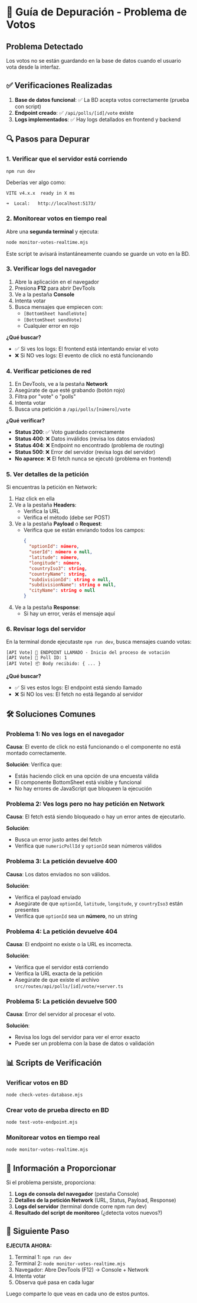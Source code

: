 # 🐛 Guía de Depuración - Problema de Votos

## Problema Detectado
Los votos no se están guardando en la base de datos cuando el usuario vota desde la interfaz.

## ✅ Verificaciones Realizadas

1. **Base de datos funcional**: ✅ La BD acepta votos correctamente (prueba con script)
2. **Endpoint creado**: ✅ `/api/polls/[id]/vote` existe
3. **Logs implementados**: ✅ Hay logs detallados en frontend y backend

## 🔍 Pasos para Depurar

### 1. Verificar que el servidor está corriendo

```bash
npm run dev
```

Deberías ver algo como:
```
VITE v4.x.x  ready in X ms

➜  Local:   http://localhost:5173/
```

### 2. Monitorear votos en tiempo real

Abre una **segunda terminal** y ejecuta:

```bash
node monitor-votes-realtime.mjs
```

Este script te avisará instantáneamente cuando se guarde un voto en la BD.

### 3. Verificar logs del navegador

1. Abre la aplicación en el navegador
2. Presiona **F12** para abrir DevTools
3. Ve a la pestaña **Console**
4. Intenta votar
5. Busca mensajes que empiecen con:
   - `[BottomSheet handleVote]`
   - `[BottomSheet sendVote]`
   - Cualquier error en rojo

**¿Qué buscar?**
- ✅ Si ves los logs: El frontend está intentando enviar el voto
- ❌ Si NO ves logs: El evento de click no está funcionando

### 4. Verificar peticiones de red

1. En DevTools, ve a la pestaña **Network**
2. Asegúrate de que esté grabando (botón rojo)
3. Filtra por "vote" o "polls"
4. Intenta votar
5. Busca una petición a `/api/polls/[número]/vote`

**¿Qué verificar?**
- **Status 200**: ✅ Voto guardado correctamente
- **Status 400**: ❌ Datos inválidos (revisa los datos enviados)
- **Status 404**: ❌ Endpoint no encontrado (problema de routing)
- **Status 500**: ❌ Error del servidor (revisa logs del servidor)
- **No aparece**: ❌ El fetch nunca se ejecutó (problema en frontend)

### 5. Ver detalles de la petición

Si encuentras la petición en Network:
1. Haz click en ella
2. Ve a la pestaña **Headers**:
   - Verifica la URL
   - Verifica el método (debe ser POST)
3. Ve a la pestaña **Payload** o **Request**:
   - Verifica que se están enviando todos los campos:
     ```json
     {
       "optionId": número,
       "userId": número o null,
       "latitude": número,
       "longitude": número,
       "countryIso3": string,
       "countryName": string,
       "subdivisionId": string o null,
       "subdivisionName": string o null,
       "cityName": string o null
     }
     ```
4. Ve a la pestaña **Response**:
   - Si hay un error, verás el mensaje aquí

### 6. Revisar logs del servidor

En la terminal donde ejecutaste `npm run dev`, busca mensajes cuando votas:

```
[API Vote] 🚀 ENDPOINT LLAMADO - Inicio del proceso de votación
[API Vote] 📌 Poll ID: 1
[API Vote] 📦 Body recibido: { ... }
```

**¿Qué buscar?**
- ✅ Si ves estos logs: El endpoint está siendo llamado
- ❌ Si NO los ves: El fetch no está llegando al servidor

## 🛠️ Soluciones Comunes

### Problema 1: No ves logs en el navegador

**Causa**: El evento de click no está funcionando o el componente no está montado correctamente.

**Solución**: Verifica que:
- Estás haciendo click en una opción de una encuesta válida
- El componente BottomSheet está visible y funcional
- No hay errores de JavaScript que bloqueen la ejecución

### Problema 2: Ves logs pero no hay petición en Network

**Causa**: El fetch está siendo bloqueado o hay un error antes de ejecutarlo.

**Solución**:
- Busca un error justo antes del fetch
- Verifica que `numericPollId` y `optionId` sean números válidos

### Problema 3: La petición devuelve 400

**Causa**: Los datos enviados no son válidos.

**Solución**:
- Verifica el payload enviado
- Asegúrate de que `optionId`, `latitude`, `longitude`, y `countryIso3` están presentes
- Verifica que `optionId` sea un **número**, no un string

### Problema 4: La petición devuelve 404

**Causa**: El endpoint no existe o la URL es incorrecta.

**Solución**:
- Verifica que el servidor está corriendo
- Verifica la URL exacta de la petición
- Asegúrate de que existe el archivo `src/routes/api/polls/[id]/vote/+server.ts`

### Problema 5: La petición devuelve 500

**Causa**: Error del servidor al procesar el voto.

**Solución**:
- Revisa los logs del servidor para ver el error exacto
- Puede ser un problema con la base de datos o validación

## 📊 Scripts de Verificación

### Verificar votos en BD
```bash
node check-votes-database.mjs
```

### Crear voto de prueba directo en BD
```bash
node test-vote-endpoint.mjs
```

### Monitorear votos en tiempo real
```bash
node monitor-votes-realtime.mjs
```

## 📝 Información a Proporcionar

Si el problema persiste, proporciona:

1. **Logs de consola del navegador** (pestaña Console)
2. **Detalles de la petición Network** (URL, Status, Payload, Response)
3. **Logs del servidor** (terminal donde corre npm run dev)
4. **Resultado del script de monitoreo** (¿detecta votos nuevos?)

## 🎯 Siguiente Paso

**EJECUTA AHORA:**

1. Terminal 1: `npm run dev`
2. Terminal 2: `node monitor-votes-realtime.mjs`
3. Navegador: Abre DevTools (F12) → Console + Network
4. Intenta votar
5. Observa qué pasa en cada lugar

Luego comparte lo que veas en cada uno de estos puntos.
